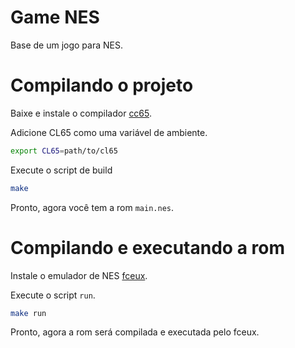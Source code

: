 # Game NES
Base de um jogo para NES.

# Compilando o projeto
Baixe e instale o compilador [cc65](https://cc65.github.io/getting-started.html).

Adicione CL65 como uma variável de ambiente.
```sh
export CL65=path/to/cl65
```

Execute o script de build
```sh
make
```

Pronto, agora você tem a rom `main.nes`.

# Compilando e executando a rom
Instale o emulador de NES [fceux](https://fceux.com/web/home.html).

Execute o script `run`.
```sh
make run
```

Pronto, agora a rom será compilada e executada pelo fceux.
